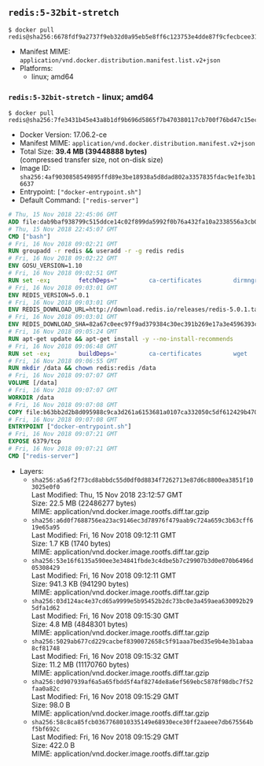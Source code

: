 ## `redis:5-32bit-stretch`

```console
$ docker pull redis@sha256:6678fdf9a2737f9eb32d0a95eb5e8ff6c123753e4dde87f9cfecbcee31443401
```

-	Manifest MIME: `application/vnd.docker.distribution.manifest.list.v2+json`
-	Platforms:
	-	linux; amd64

### `redis:5-32bit-stretch` - linux; amd64

```console
$ docker pull redis@sha256:7fe3431b45e43a8b1df9b696d5865f7b470380117cb700f76bd47c15ec358a59
```

-	Docker Version: 17.06.2-ce
-	Manifest MIME: `application/vnd.docker.distribution.manifest.v2+json`
-	Total Size: **39.4 MB (39448888 bytes)**  
	(compressed transfer size, not on-disk size)
-	Image ID: `sha256:4af9030858549895ffd89e3be18938a5d8dad802a3357835fdac9e1fe3b16637`
-	Entrypoint: `["docker-entrypoint.sh"]`
-	Default Command: `["redis-server"]`

```dockerfile
# Thu, 15 Nov 2018 22:45:06 GMT
ADD file:dab9baf938799c515ddce14c02f899da5992f0b76a432fa10a2338556a3cb04f in / 
# Thu, 15 Nov 2018 22:45:07 GMT
CMD ["bash"]
# Fri, 16 Nov 2018 09:02:21 GMT
RUN groupadd -r redis && useradd -r -g redis redis
# Fri, 16 Nov 2018 09:02:22 GMT
ENV GOSU_VERSION=1.10
# Fri, 16 Nov 2018 09:02:51 GMT
RUN set -ex; 		fetchDeps=" 		ca-certificates 		dirmngr 		gnupg 		wget 	"; 	apt-get update; 	apt-get install -y --no-install-recommends $fetchDeps; 	rm -rf /var/lib/apt/lists/*; 		dpkgArch="$(dpkg --print-architecture | awk -F- '{ print $NF }')"; 	wget -O /usr/local/bin/gosu "https://github.com/tianon/gosu/releases/download/$GOSU_VERSION/gosu-$dpkgArch"; 	wget -O /usr/local/bin/gosu.asc "https://github.com/tianon/gosu/releases/download/$GOSU_VERSION/gosu-$dpkgArch.asc"; 	export GNUPGHOME="$(mktemp -d)"; 	gpg --batch --keyserver ha.pool.sks-keyservers.net --recv-keys B42F6819007F00F88E364FD4036A9C25BF357DD4; 	gpg --batch --verify /usr/local/bin/gosu.asc /usr/local/bin/gosu; 	gpgconf --kill all; 	rm -r "$GNUPGHOME" /usr/local/bin/gosu.asc; 	chmod +x /usr/local/bin/gosu; 	gosu nobody true; 		apt-get purge -y --auto-remove $fetchDeps
# Fri, 16 Nov 2018 09:03:01 GMT
ENV REDIS_VERSION=5.0.1
# Fri, 16 Nov 2018 09:03:01 GMT
ENV REDIS_DOWNLOAD_URL=http://download.redis.io/releases/redis-5.0.1.tar.gz
# Fri, 16 Nov 2018 09:03:01 GMT
ENV REDIS_DOWNLOAD_SHA=82a67c0eec97f9ad379384c30ec391b269e17a3e4596393c808f02db7595abcb
# Fri, 16 Nov 2018 09:05:24 GMT
RUN apt-get update && apt-get install -y --no-install-recommends 		libc6-i386 	&& rm -rf /var/lib/apt/lists/*
# Fri, 16 Nov 2018 09:06:48 GMT
RUN set -ex; 		buildDeps=' 		ca-certificates 		wget 				gcc 		gcc-multilib 		libc6-dev-i386 		make 	'; 	apt-get update; 	apt-get install -y $buildDeps --no-install-recommends; 	rm -rf /var/lib/apt/lists/*; 		wget -O redis.tar.gz "$REDIS_DOWNLOAD_URL"; 	echo "$REDIS_DOWNLOAD_SHA *redis.tar.gz" | sha256sum -c -; 	mkdir -p /usr/src/redis; 	tar -xzf redis.tar.gz -C /usr/src/redis --strip-components=1; 	rm redis.tar.gz; 		grep -q '^#define CONFIG_DEFAULT_PROTECTED_MODE 1$' /usr/src/redis/src/server.h; 	sed -ri 's!^(#define CONFIG_DEFAULT_PROTECTED_MODE) 1$!\1 0!' /usr/src/redis/src/server.h; 	grep -q '^#define CONFIG_DEFAULT_PROTECTED_MODE 0$' /usr/src/redis/src/server.h; 		make -C /usr/src/redis -j "$(nproc)" 32bit; 	make -C /usr/src/redis install; 		rm -r /usr/src/redis; 		apt-get purge -y --auto-remove $buildDeps
# Fri, 16 Nov 2018 09:06:55 GMT
RUN mkdir /data && chown redis:redis /data
# Fri, 16 Nov 2018 09:07:07 GMT
VOLUME [/data]
# Fri, 16 Nov 2018 09:07:07 GMT
WORKDIR /data
# Fri, 16 Nov 2018 09:07:08 GMT
COPY file:b63bb2d2b8d095988c9ca3d261a6153681a0107ca332050c5df612429b4703dc in /usr/local/bin/ 
# Fri, 16 Nov 2018 09:07:08 GMT
ENTRYPOINT ["docker-entrypoint.sh"]
# Fri, 16 Nov 2018 09:07:21 GMT
EXPOSE 6379/tcp
# Fri, 16 Nov 2018 09:07:21 GMT
CMD ["redis-server"]
```

-	Layers:
	-	`sha256:a5a6f2f73cd8abbdc55d0df0d8834f7262713e87d6c8800ea3851f103025e0f0`  
		Last Modified: Thu, 15 Nov 2018 23:12:57 GMT  
		Size: 22.5 MB (22486277 bytes)  
		MIME: application/vnd.docker.image.rootfs.diff.tar.gzip
	-	`sha256:a6d0f7688756ea23ac9146ec3d78976f479aab9c724a659c3b63cff619e65a95`  
		Last Modified: Fri, 16 Nov 2018 09:12:11 GMT  
		Size: 1.7 KB (1740 bytes)  
		MIME: application/vnd.docker.image.rootfs.diff.tar.gzip
	-	`sha256:53e16f6135a590ee3e34841fbde3c4dbe5b7c29907b3d0e070b6496d05308429`  
		Last Modified: Fri, 16 Nov 2018 09:12:11 GMT  
		Size: 941.3 KB (941290 bytes)  
		MIME: application/vnd.docker.image.rootfs.diff.tar.gzip
	-	`sha256:03d124ac4e37cd65a9999e5b95452b2dc73bc0e3a459aea630092b295dfa1d62`  
		Last Modified: Fri, 16 Nov 2018 09:15:30 GMT  
		Size: 4.8 MB (4848301 bytes)  
		MIME: application/vnd.docker.image.rootfs.diff.tar.gzip
	-	`sha256:5029ab677cd229cacbef8390072658c5f91aaa7bed35e9b4e3b1abaa8cf81748`  
		Last Modified: Fri, 16 Nov 2018 09:15:32 GMT  
		Size: 11.2 MB (11170760 bytes)  
		MIME: application/vnd.docker.image.rootfs.diff.tar.gzip
	-	`sha256:0d907939af6a5a65fbdd5f4af8274de8a6ef569ebc5878f98dbc7f52faa0a82c`  
		Last Modified: Fri, 16 Nov 2018 09:15:29 GMT  
		Size: 98.0 B  
		MIME: application/vnd.docker.image.rootfs.diff.tar.gzip
	-	`sha256:58c8ca85fcb0367768010335149e68930ece30ff2aaeee7db675564bf5bf692c`  
		Last Modified: Fri, 16 Nov 2018 09:15:29 GMT  
		Size: 422.0 B  
		MIME: application/vnd.docker.image.rootfs.diff.tar.gzip
